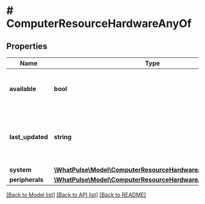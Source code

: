 # # ComputerResourceHardwareAnyOf

## Properties

Name | Type | Description | Notes
------------ | ------------- | ------------- | -------------
**available** | **bool** | Whether the hardware information is available. |
**last_updated** | **string** | The date and time when the hardware information was last updated. |
**system** | [**\WhatPulse\Model\ComputerResourceHardwareAnyOfSystem**](ComputerResourceHardwareAnyOfSystem.md) |  |
**peripherals** | [**\WhatPulse\Model\ComputerResourceHardwareAnyOfPeripherals**](ComputerResourceHardwareAnyOfPeripherals.md) |  |

[[Back to Model list]](../../README.md#models) [[Back to API list]](../../README.md#endpoints) [[Back to README]](../../README.md)
